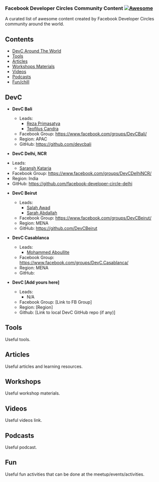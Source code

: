 ### **Facebook Developer Circles Community Content** [![Awesome](https://cdn.rawgit.com/sindresorhus/awesome/d7305f38d29fed78fa85652e3a63e154dd8e8829/media/badge.svg)](https://github.com/sindresorhus/awesome)

A curated list of awesome content created by Facebook Developer Circles community around the world.


## Contents

- [DevC Around The World](#devc)
- [Tools](#tools)
- [Articles](#articles)
- [Workshops Materials](#workshops)
- [Videos](#videos)
- [Podcasts](#podcasts)
- [Fun/chill](#fun)

## DevC


+ **DevC Bali**
  - Leads: 
    - [Reza Primasatya](https://github.com/rezaprimasatya)
    - [Teofilus Candra](https://github.com/teofiluscandra)
  - Facebook Group: https://www.facebook.com/groups/DevCBali/
  - Region: APAC
  - GitHub: https://github.com/devcbali
  
 + **DevC Delhi, NCR**
  - Leads: 
    - [Saransh Kataria](https://github.com/saranshkataria)
  - Facebook Group: https://www.facebook.com/groups/DevCDelhiNCR/
  - Region: India
  - GitHub: https://github.com/facebook-developer-circle-delhi
  
+ **DevC Beirut**
  - Leads: 
    - [Salah Awad](https://github.com/salahawad)
    - [Sarah Abdallah](https://www.facebook.com/groups/DevCBeirut/)
  - Facebook Group: https://www.facebook.com/groups/DevCBeirut/
  - Region: MENA
  - GitHub: https://github.com/DevCBeirut
  
+ **DevC Casablanca**
  - Leads: 
    - [Mohammed Aboullite](https://github.com/aboullaite)
  - Facebook Group: https://www.facebook.com/groups/DevC.Casablanca/
  - Region: MENA
  - GitHub:
  
+ **DevC [Add yours here]**
  - Leads: 
    - N/A
  - Facebook Group: [Link to FB Group]
  - Region: [Region]
  - Github: [Link to local DevC GitHub repo (if any)]

## Tools

Useful tools.


## Articles

Useful articles and learning resources.


## Workshops

Useful workshop materials.


## Videos

Useful videos link.


## Podcasts

Useful podcast.


## Fun

Useful fun activities that can be done at the meetup/events/activities.
